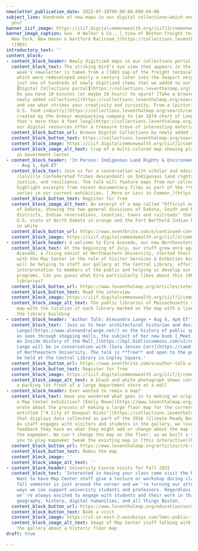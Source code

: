 ```yaml
---
newsletter_publication_date: 2022-07-18T00:00:00.000-04:00
subject_line: Hundreds of new maps in our digital collections—which one will inspire
  you?
banner_iiif_image: https://iiif.digitalcommonwealth.org/iiif/2/commonwealth:d791w527w/505,2604,11069,2705/1200,/0/default.jpg
banner_image_caption: Geo. H Walker & Co., [_View of Boston freight terminals, the
  New York, New Haven & Hartford Railroad_](https://collections.leventhalmap.org/search/commonwealth:df65xz27g)
  (1903)
introductory_text: ''
content_block:
- content_block_header: Newly digitized maps in our collections portal
  content_block_text: The striking bird's eye view that appears in the header of this
    week's newsletter is taken from a [1903 map of the freight terminals](https://collections.leventhalmap.org/search/commonwealth:df65xz27g)
    which were redeveloped nearly a century later into the Seaport neighborhood. It's
    just one of hundreds of newly digitized items that we added to our ever-growing
    [Digital Collections portal](https://collections.leventhalmap.org) this week.
    Do you have 10 minutes (or maybe 10 hours) to spare? [Take a browse through the
    newly added collections](https://collections.leventhalmap.org/search?per_page=50&q=&sort=system_create_dtsi+desc)
    and see what strikes your creativity and curiosity. From a [pictorial map of the
    U.S. food industry](https://collections.leventhalmap.org/search/commonwealth:4q77jf53r)
    created by the Armour meatpacking company to [an 1874 chart of Long Island Sound
    that's more than 8 feet long](https://collections.leventhalmap.org/search/commonwealth:w6636s756),
    our digital resources offer a treasure trove of interesting material.
  content_block_button_url: Browse Digital Collections by newly added items
  content_block_button_text: https://collections.leventhalmap.org/search?per_page=50&q=&sort=system_create_dtsi+desc
  content_block_image: https://iiif.digitalcommonwealth.org/iiif/2/commonwealth:f47554722/full/,1200/0/default.jpg
  content_block_image_alt_text: Crop of a multi-colored map showing planned construction
    in Government Center
- content_block_header: 'In Person: Indigenous Land Rights & Environmental Justice
    · Aug 1, 6pm ET'
  content_block_text: Join us for a conversation with scholar and educator [Dina Gilio-Whitaker](https://dgwconsulting.org/#bio)
    (Colville Confederated Tribes descendant) on Indigenous land rights, environmental
    justice, and resilience. The talk will feature maps from our collections and will
    highlight excerpts from recent documentary films as part of the **Continued Conversations**
    series in our current exhibition, [_More or Less in Common_](https://www.leventhalmap.org/digital-exhibitions/more-or-less-in-common/)_._
  content_block_button_text: Register for free
  content_block_image_alt_text: An excerpt of a map called "Official map of the territory
    of Dakota, showing the two general divisions of Dakota, South and North, the land
    districts, Indian reservations, counties, towns and railroads" that shows the
    U.S. state of North Dakota in orange and the Fort Berthold Indian Reservation
    in white
  content_block_button_url: https://www.eventbrite.com/e/continued-conversations-indigenous-land-rights-with-dina-gilio-whitaker-tickets-378019676027?aff=newsletter20220718
  content_block_image: https://iiif.digitalcommonwealth.org/iiif/2/commonwealth:4m90fb35q/80,121,3713,2479/full/0/default.jpg
- content_block_header: A welcome to Ezra Acevedo, our new Northeastern co-op
  content_block_text: At the beginning of July, our staff grew once again as Ezra
    Acevedo, a rising senior at Northeastern University, started their co-op term
    with the Map Center in the role of Visitor Services & Exhbition Assistant. Ezra
    will be helping to staff our gallery at the Central Library, offering tours and
    interpretation to members of the public and helping us develop our exhibition
    programs. Can you guess what Ezra particularly likes about this 1904 map of Massachusetts
    libraries?
  content_block_button_url: https://www.leventhalmap.org/articles/interview-with-ezra/
  content_block_button_text: Read the interview
  content_block_image: https://iiif.digitalcommonwealth.org/iiif/2/commonwealth:wd3761139/full/full/0/default.jpg
  content_block_image_alt_text: The public libraries of Massachusetts shown on a 1904
    map with the location of each library marked on the map with a line drawing of
    the library building
- content_block_header: 'Author Talk: Alexandra Lange • Aug 4, 4pm ET'
  content_block_text: 'Join us to hear architectural historian and design critic [Alexandra
    Lange](https://www.alexandralange.net/) on the history of public space in America
    as seen through shopping malls, the subject of her new book [_Meet Me by the Fountain:
    An Inside History of the Mall_](https://bpl.bibliocommons.com/v2/record/S75C8224624).
    Lange will be in conversation with [Sara Jensen Carr](https://camd.northeastern.edu/faculty/sara-jensen-carr/)
    of Northeastern University. The talk is **free** and open to the public and will
    be held at the Central Library in Copley Square.'
  content_block_button_url: https://www.eventbrite.com/e/author-talk-alexandra-lange-on-meet-me-by-the-fountain-tickets-373389186107?aff=newsletter20220718
  content_block_button_text: Register for free
  content_block_image: https://iiif.digitalcommonwealth.org/iiif/2/commonwealth:0g354t14z/full/,1200/0/default.jpg
  content_block_image_alt_text: A black and white photograph shows cars parked in
    a parking lot front of a large department store at a mall
- content_block_header: Ever wanted to remix a map?
  content_block_text: Have you wondered what goes in to making an original map for
    a Map Center exhibition? [Emily Bowe](https://www.leventhalmap.org/about/people/emily-bowe/)
    wrote about the process of making a large floor map for the current exhibition
    entitled ["A City of Unequal Risks"](https://collections.leventhalmap.org/search/commonwealth:4t64k502g)
    that displays data collected as part of the 2016 [Climate Ready Boston report](https://www.boston.gov/sites/default/files/embed/2/20161207_climate_ready_boston_digital2.pdf).
    As staff engages with visitors and students in the gallery, we love hearing what
    feedback they have on what they might add or change about the map if they were
    the mapmaker. We can't change the map on the floor, so we built a tool that allows
    you to play mapmaker tweak the existing map in [this interactive](https://map-remix.glitch.me/).
  content_block_button_url: https://www.leventhalmap.org/articles/crb-map-remix/
  content_block_button_text: Remix the map
  content_block_image: ''
  content_block_image_alt_text: ''
- content_block_header: University Course visits for Fall 2022
  content_block_text: 'Interested in having your class come visit the Map Center?
    Want to have Map Center staff give a lecture or workshop during class time? The
    fall semester is just around the corner and we''re turning our attention to the
    ways we can support university students and professors. Regardless of discipline,
    we''re always excited to engage with students and their work in thinking about
    geography, history, digital humanities, and all things Boston. '
  content_block_button_url: https://www.leventhalmap.org/education/university/#class-visits
  content_block_button_text: Book a visit
  content_block_image: https://s3.us-east-2.wasabisys.com/lmec-public-files/newsletters/LMEC-univ-visit.jpg
  content_block_image_alt_text: Image of Map Center staff talking with students visiting
    the gallery about a historic floor map
draft: true

---
```

